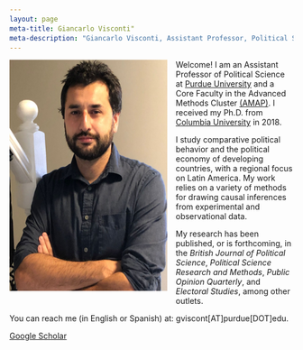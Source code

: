 ```yaml
---
layout: page
meta-title: Giancarlo Visconti"
meta-description: "Giancarlo Visconti, Assistant Professor, Political Science, Purdue University, Columbia University"
---
```


<head>
  <title> Giancarlo Visconti </title>
  <meta name="author" content="Giancarlo Visconti">
  <meta name="description" content="Giancarlo Visconti's webpage">
  <meta name="title" content="Giancarlo Visconti, Purdue University">
  <meta name="keywords" content="Giancarlo Visconti, Columbia, Purdue, Chile, Political Science">
  <meta name="tags" content="Giancarlo Visconti, Columbia, Purdue, Chile, Political Science, Disasters, Crime, Economic">
  <meta http-equiv="content-type" content="text/html;charset=UTF-8">
</head>

<img src="/img/bio2.png" alt="Giancarlo" style="float:left;width:280px;height:410px; margin-right:15px; margin-bottom:15px">

Welcome! I am an Assistant Professor of Political Science at [Purdue University](https://www.cla.purdue.edu/polsci/) and a Core Faculty in the Advanced Methods Cluster [(AMAP)](https://www.purdue.edu/amap/). I received my Ph.D. from [Columbia University](https://polisci.columbia.edu/) in 2018. 

I study comparative political behavior and the political economy of developing countries, with a regional focus on Latin America. My work relies on a variety of methods for drawing causal inferences from experimental and observational data. 

My research has been published, or is forthcoming, in the *British Journal of Political Science*, *Political Science Research and Methods*, *Public Opinion Quarterly*, and *Electoral Studies*, among other outlets.

You can reach me (in English or Spanish) at: gviscont[AT]purdue[DOT]edu.

[Google Scholar](https://scholar.google.com/citations?hl=en&user=IYungBYAAAAJ&scilu=&scisig=AMD79ooAAAAAXRGfIK8Deuk3aIMhnVdfebQr0KVNwo_d&gmla=AJsN-F7TdMS3DiqRXhrzPMRLgtkQRs52l9RrS3c5pMTevOpu91oHkeMBoql5ZbmIgGrhaHvIDuhdN-O9LgGQaMjZZtpEe5SppAPsEgrt3uXyHgM3-2nyOtE&sciund=11565639192183004832)


